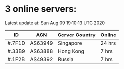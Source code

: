 # 3 online servers:

Latest update at: Sun Aug 09 19:10:13 UTC 2020

| ID | ASN | Server Country | Online |
| -- | --- | -------------- | ------ |
| #.7F1D | AS63949 | Singapore | 24 hrs |
| #.33B9 | AS63888 | Hong Kong | 7 hrs |
| #.1F2B | AS49392 | Russia | 7 hrs |

